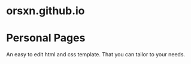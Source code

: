 # orsxn.github.io

# Personal Pages

An easy to edit html and css template. That you can tailor to your needs. 

